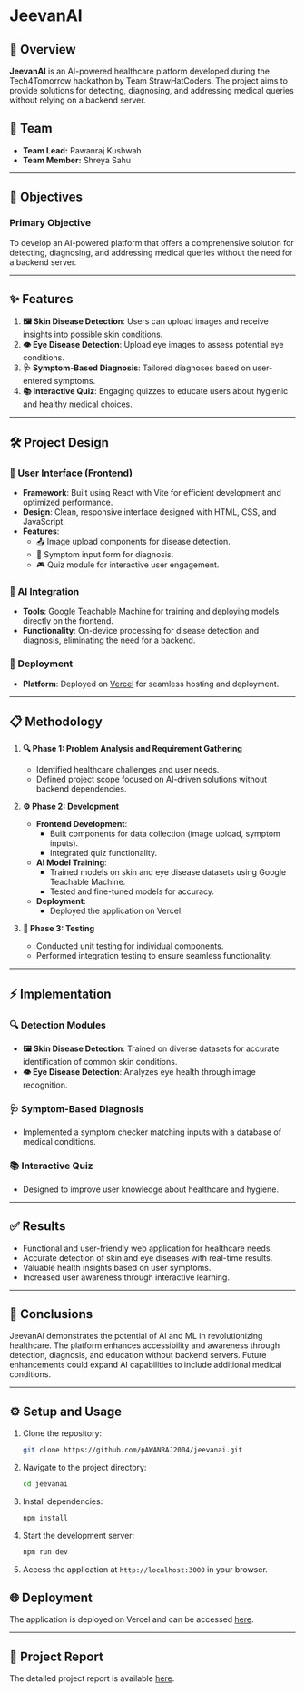 # JeevanAI

## 🌟 Overview
**JeevanAI** is an AI-powered healthcare platform developed during the Tech4Tomorrow hackathon by Team StrawHatCoders. The project aims to provide solutions for detecting, diagnosing, and addressing medical queries without relying on a backend server.

## 👥 Team
- **Team Lead:** Pawanraj Kushwah
- **Team Member:** Shreya Sahu

---

## 🎯 Objectives
### Primary Objective
To develop an AI-powered platform that offers a comprehensive solution for detecting, diagnosing, and addressing medical queries without the need for a backend server.

---

## ✨ Features
1. **🖼️ Skin Disease Detection**: Users can upload images and receive insights into possible skin conditions.
2. **👁️ Eye Disease Detection**: Upload eye images to assess potential eye conditions.
3. **🩺 Symptom-Based Diagnosis**: Tailored diagnoses based on user-entered symptoms.
4. **📚 Interactive Quiz**: Engaging quizzes to educate users about hygienic and healthy medical choices.

---

## 🛠️ Project Design
### 🎨 User Interface (Frontend)
- **Framework**: Built using React with Vite for efficient development and optimized performance.
- **Design**: Clean, responsive interface designed with HTML, CSS, and JavaScript.
- **Features**:
  - 📤 Image upload components for disease detection.
  - 📝 Symptom input form for diagnosis.
  - 🎮 Quiz module for interactive user engagement.

### 🤖 AI Integration
- **Tools**: Google Teachable Machine for training and deploying models directly on the frontend.
- **Functionality**: On-device processing for disease detection and diagnosis, eliminating the need for a backend.

### 🚀 Deployment
- **Platform**: Deployed on [Vercel](https://vercel.com) for seamless hosting and deployment.

---

## 📋 Methodology
1. **🔍 Phase 1: Problem Analysis and Requirement Gathering**
   - Identified healthcare challenges and user needs.
   - Defined project scope focused on AI-driven solutions without backend dependencies.

2. **⚙️ Phase 2: Development**
   - **Frontend Development**:
     - Built components for data collection (image upload, symptom inputs).
     - Integrated quiz functionality.
   - **AI Model Training**:
     - Trained models on skin and eye disease datasets using Google Teachable Machine.
     - Tested and fine-tuned models for accuracy.
   - **Deployment**:
     - Deployed the application on Vercel.

3. **🧪 Phase 3: Testing**
   - Conducted unit testing for individual components.
   - Performed integration testing to ensure seamless functionality.

---

## ⚡ Implementation
### 🔍 Detection Modules
- **🖼️ Skin Disease Detection**: Trained on diverse datasets for accurate identification of common skin conditions.
- **👁️ Eye Disease Detection**: Analyzes eye health through image recognition.

### 🩺 Symptom-Based Diagnosis
- Implemented a symptom checker matching inputs with a database of medical conditions.

### 📚 Interactive Quiz
- Designed to improve user knowledge about healthcare and hygiene.

---

## ✅ Results
- Functional and user-friendly web application for healthcare needs.
- Accurate detection of skin and eye diseases with real-time results.
- Valuable health insights based on user symptoms.
- Increased user awareness through interactive learning.

---

## 🏁 Conclusions
JeevanAI demonstrates the potential of AI and ML in revolutionizing healthcare. The platform enhances accessibility and awareness through detection, diagnosis, and education without backend servers. Future enhancements could expand AI capabilities to include additional medical conditions.

---

## ⚙️ Setup and Usage
1. Clone the repository:
   ```bash
   git clone https://github.com/pAWANRAJ2004/jeevanai.git
   ```
2. Navigate to the project directory:
   ```bash
   cd jeevanai
   ```
3. Install dependencies:
   ```bash
   npm install
   ```
4. Start the development server:
   ```bash
   npm run dev
   ```
5. Access the application at `http://localhost:3000` in your browser.

## 🌐 Deployment
The application is deployed on Vercel and can be accessed [here](https://www.jeevanai.vercel.app).

---

## 📜 Project Report
The detailed project report is available [here](#).
